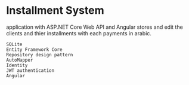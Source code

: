 # Installment System
application with ASP.NET Core Web API and Angular stores and edit the clients and thier installments with each payments in arabic.

    SQLite
    Entity Framework Core
    Repository design pattern
    AutoMapper
    Identity
    JWT authentication
    Angular
